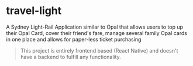 # travel-light
A Sydney Light-Rail Application similar to Opal that allows users to top up their Opal Card, cover their friend's fare, manage several family Opal cards in one place and 
allows for paper-less ticket purchasing 

> This project is entirely frontend based (React Native) and doesn't have a backend to fulfill any functionality.


